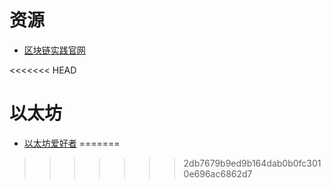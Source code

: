 # 资源 

- [区块链实践官网](https://susuwataricoder.github.io/)

<<<<<<< HEAD

# 以太坊

- [以太坊爱好者](https://ethfans.org/)
=======
>>>>>>> 2db7679b9ed9b164dab0b0fc3010e696ac6862d7
 